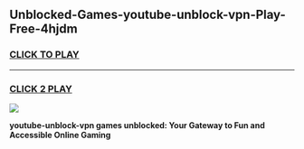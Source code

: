 
## Unblocked-Games-youtube-unblock-vpn-Play-Free-4hjdm
<h3>
<a href="https://premium76.site?title=youtube-unblock-vpn&ref=18A1">CLICK TO PLAY</a></h3>
<hr>

<h3>
<a href="https://premium76.site?title=youtube-unblock-vpn&ref=18A1">CLICK 2 PLAY</a>
  
</h3>

<a href="https://premium76.site?title=youtube-unblock-vpn&ref=18A1"><img src="https://clearcache.store/games.png"></a>


**youtube-unblock-vpn games unblocked: Your Gateway to Fun and Accessible Online Gaming**
